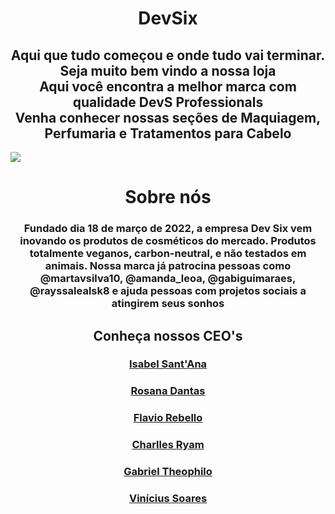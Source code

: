 <h1 align=center> DevSix</h1>
<h2 align=center>Aqui que tudo começou e onde  tudo vai terminar.<br>
Seja muito bem vindo a nossa loja<br>
Aqui você encontra a melhor marca com qualidade DevS Professionals<br>
Venha conhecer nossas seções de Maquiagem, Perfumaria e Tratamentos para Cabelo</h2>

<img src="https://i.imgur.com/Viyd7yk.png?1">

<h1 align=center> Sobre nós </h1>
<h3 align=center> Fundado dia 18 de março de 2022, a empresa Dev Six vem inovando os produtos de cosméticos do mercado. Produtos totalmente veganos, carbon-neutral, e não testados em animais. Nossa marca já patrocina pessoas como @martavsilva10, @amanda_leoa, @gabiguimaraes, @rayssalealsk8 e ajuda pessoas com projetos sociais a atingirem seus sonhos </h3>


<h2 align=center>Conheça nossos CEO's</h2>

<h3 align=center><a href=https://github.com/isabeels> Isabel Sant'Ana  </a></h3>
<h3 align=center><a href=https://github.com/RosanaDantas>  Rosana Dantas  </a></h3>
<h3 align=center><a href=https://github.com/FlavioRebello>  Flavio Rebello  </a></h3>
<h3 align=center><a href=https://github.com/Charllesryam>  Charlles Ryam  </a></h3>
<h3 align=center><a href=https://github.com/GabrielTheophilo>  Gabriel Theophilo  </a></h3>
<h3 align=center><a href=https://github.com/KyuaKun>  Vinícius Soares  </a></h3>

